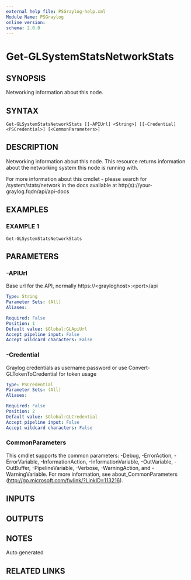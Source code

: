 ```yaml
---
external help file: PSGraylog-help.xml
Module Name: PSGraylog
online version:
schema: 2.0.0
---
```


# Get-GLSystemStatsNetworkStats

## SYNOPSIS
Networking information about this node.

## SYNTAX

```
Get-GLSystemStatsNetworkStats [[-APIUrl] <String>] [[-Credential] <PSCredential>] [<CommonParameters>]
```

## DESCRIPTION
Networking information about this node.
This resource returns information about the networking system this node is running with.

For more information about this cmdlet - please search for /system/stats/network in the docs available at http(s)://your-graylog.fqdn/api/api-docs

## EXAMPLES

### EXAMPLE 1
```
Get-GLSystemStatsNetworkStats
```

## PARAMETERS

### -APIUrl
Base url for the API, normally https://\<grayloghost\>:\<port\>/api

```yaml
Type: String
Parameter Sets: (All)
Aliases:

Required: False
Position: 1
Default value: $Global:GLApiUrl
Accept pipeline input: False
Accept wildcard characters: False
```

### -Credential
Graylog credentials as username:password or use Convert-GLTokenToCredential for token usage

```yaml
Type: PSCredential
Parameter Sets: (All)
Aliases:

Required: False
Position: 2
Default value: $Global:GLCredential
Accept pipeline input: False
Accept wildcard characters: False
```

### CommonParameters
This cmdlet supports the common parameters: -Debug, -ErrorAction, -ErrorVariable, -InformationAction, -InformationVariable, -OutVariable, -OutBuffer, -PipelineVariable, -Verbose, -WarningAction, and -WarningVariable. For more information, see about_CommonParameters (http://go.microsoft.com/fwlink/?LinkID=113216).

## INPUTS

## OUTPUTS

## NOTES
Auto generated

## RELATED LINKS
